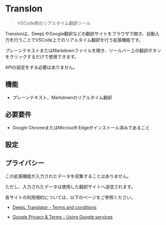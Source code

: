 # Translon

> VSCode用のリアルタイム翻訳ツール

Translonは、DeepLやGoogle翻訳などの翻訳サイトをブラウザで開き、自動入力を行うことでVSCode上でのリアルタイム翻訳を行う拡張機能です。

プレーンテキストまたはMarkdownファイルを開き、ツールバー上の翻訳ボタンをクリックするだけで使用できます。

APIの設定をする必要はありません。

## 機能

- プレーンテキスト、Markdownのリアルタイム翻訳

## 必要要件

- Google ChromeまたはMicrosoft Edgeがインストール済みであること

## 設定

## プライバシー

この拡張機能が入力されたデータを収集することはありません。

ただし、入力されたデータは使用した翻訳サイトへ送信されます。

各サイトの利用規約については、以下のページをご参照ください。

- [DeepL Translator - Terms and conditions](https://www.deepl.com/pro-license?tab=free)

- [Google Privacy & Terms - Using Google services](https://policies.google.com/terms#toc-using)